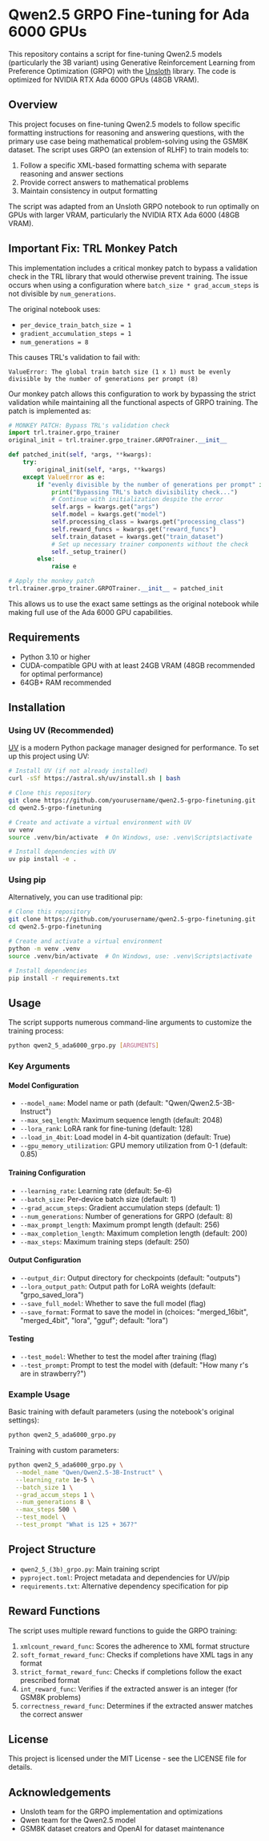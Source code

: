 # Qwen2.5 GRPO Fine-tuning for Ada 6000 GPUs

This repository contains a script for fine-tuning Qwen2.5 models (particularly the 3B variant) using Generative Reinforcement Learning from Preference Optimization (GRPO) with the [Unsloth](https://github.com/unsloth/unsloth) library. The code is optimized for NVIDIA RTX Ada 6000 GPUs (48GB VRAM).

## Overview

This project focuses on fine-tuning Qwen2.5 models to follow specific formatting instructions for reasoning and answering questions, with the primary use case being mathematical problem-solving using the GSM8K dataset. The script uses GRPO (an extension of RLHF) to train models to:

1. Follow a specific XML-based formatting schema with separate reasoning and answer sections
2. Provide correct answers to mathematical problems
3. Maintain consistency in output formatting

The script was adapted from an Unsloth GRPO notebook to run optimally on GPUs with larger VRAM, particularly the NVIDIA RTX Ada 6000 (48GB VRAM).

## Important Fix: TRL Monkey Patch

This implementation includes a critical monkey patch to bypass a validation check in the TRL library that would otherwise prevent training. The issue occurs when using a configuration where `batch_size * grad_accum_steps` is not divisible by `num_generations`.

The original notebook uses:
- `per_device_train_batch_size = 1`
- `gradient_accumulation_steps = 1`
- `num_generations = 8`

This causes TRL's validation to fail with:
```
ValueError: The global train batch size (1 x 1) must be evenly divisible by the number of generations per prompt (8)
```

Our monkey patch allows this configuration to work by bypassing the strict validation while maintaining all the functional aspects of GRPO training. The patch is implemented as:

```python
# MONKEY PATCH: Bypass TRL's validation check
import trl.trainer.grpo_trainer
original_init = trl.trainer.grpo_trainer.GRPOTrainer.__init__

def patched_init(self, *args, **kwargs):
    try:
        original_init(self, *args, **kwargs)
    except ValueError as e:
        if "evenly divisible by the number of generations per prompt" in str(e):
            print("Bypassing TRL's batch divisibility check...")
            # Continue with initialization despite the error
            self.args = kwargs.get("args")
            self.model = kwargs.get("model")
            self.processing_class = kwargs.get("processing_class")
            self.reward_funcs = kwargs.get("reward_funcs")
            self.train_dataset = kwargs.get("train_dataset")
            # Set up necessary trainer components without the check
            self._setup_trainer()
        else:
            raise e

# Apply the monkey patch
trl.trainer.grpo_trainer.GRPOTrainer.__init__ = patched_init
```

This allows us to use the exact same settings as the original notebook while making full use of the Ada 6000 GPU capabilities.

## Requirements

- Python 3.10 or higher
- CUDA-compatible GPU with at least 24GB VRAM (48GB recommended for optimal performance)
- 64GB+ RAM recommended

## Installation

### Using UV (Recommended)

[UV](https://github.com/astral-sh/uv) is a modern Python package manager designed for performance. To set up this project using UV:

```bash
# Install UV (if not already installed)
curl -sSf https://astral.sh/uv/install.sh | bash

# Clone this repository
git clone https://github.com/yourusername/qwen2.5-grpo-finetuning.git
cd qwen2.5-grpo-finetuning

# Create and activate a virtual environment with UV
uv venv
source .venv/bin/activate  # On Windows, use: .venv\Scripts\activate

# Install dependencies with UV
uv pip install -e .
```

### Using pip

Alternatively, you can use traditional pip:

```bash
# Clone this repository
git clone https://github.com/yourusername/qwen2.5-grpo-finetuning.git
cd qwen2.5-grpo-finetuning

# Create and activate a virtual environment
python -m venv .venv
source .venv/bin/activate  # On Windows, use: .venv\Scripts\activate

# Install dependencies
pip install -r requirements.txt
```

## Usage

The script supports numerous command-line arguments to customize the training process:

```bash
python qwen2_5_ada6000_grpo.py [ARGUMENTS]
```

### Key Arguments

#### Model Configuration
- `--model_name`: Model name or path (default: "Qwen/Qwen2.5-3B-Instruct")
- `--max_seq_length`: Maximum sequence length (default: 2048)
- `--lora_rank`: LoRA rank for fine-tuning (default: 128)
- `--load_in_4bit`: Load model in 4-bit quantization (default: True)
- `--gpu_memory_utilization`: GPU memory utilization from 0-1 (default: 0.85)

#### Training Configuration
- `--learning_rate`: Learning rate (default: 5e-6)
- `--batch_size`: Per-device batch size (default: 1)
- `--grad_accum_steps`: Gradient accumulation steps (default: 1)
- `--num_generations`: Number of generations for GRPO (default: 8)
- `--max_prompt_length`: Maximum prompt length (default: 256)
- `--max_completion_length`: Maximum completion length (default: 200)
- `--max_steps`: Maximum training steps (default: 250)

#### Output Configuration
- `--output_dir`: Output directory for checkpoints (default: "outputs")
- `--lora_output_path`: Output path for LoRA weights (default: "grpo_saved_lora")
- `--save_full_model`: Whether to save the full model (flag)
- `--save_format`: Format to save the model in (choices: "merged_16bit", "merged_4bit", "lora", "gguf"; default: "lora")

#### Testing
- `--test_model`: Whether to test the model after training (flag)
- `--test_prompt`: Prompt to test the model with (default: "How many r's are in strawberry?")

### Example Usage

Basic training with default parameters (using the notebook's original settings):
```bash
python qwen2_5_ada6000_grpo.py
```

Training with custom parameters:
```bash
python qwen2_5_ada6000_grpo.py \
  --model_name "Qwen/Qwen2.5-3B-Instruct" \
  --learning_rate 1e-5 \
  --batch_size 1 \
  --grad_accum_steps 1 \
  --num_generations 8 \
  --max_steps 500 \
  --test_model \
  --test_prompt "What is 125 + 367?"
```

## Project Structure

- `qwen2_5_(3b)_grpo.py`: Main training script
- `pyproject.toml`: Project metadata and dependencies for UV/pip
- `requirements.txt`: Alternative dependency specification for pip

## Reward Functions

The script uses multiple reward functions to guide the GRPO training:

1. `xmlcount_reward_func`: Scores the adherence to XML format structure
2. `soft_format_reward_func`: Checks if completions have XML tags in any format
3. `strict_format_reward_func`: Checks if completions follow the exact prescribed format
4. `int_reward_func`: Verifies if the extracted answer is an integer (for GSM8K problems)
5. `correctness_reward_func`: Determines if the extracted answer matches the correct answer

## License

This project is licensed under the MIT License - see the LICENSE file for details.

## Acknowledgements

- Unsloth team for the GRPO implementation and optimizations
- Qwen team for the Qwen2.5 model
- GSM8K dataset creators and OpenAI for dataset maintenance 